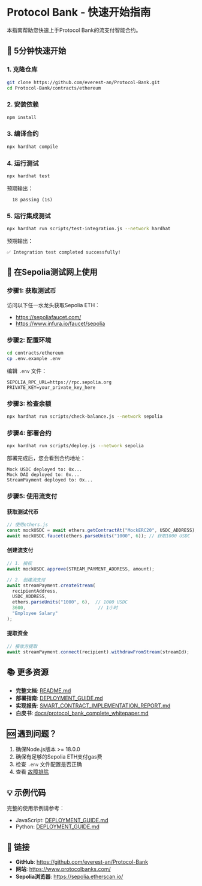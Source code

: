 # Protocol Bank - 快速开始指南

本指南帮助您快速上手Protocol Bank的流支付智能合约。

## 🚀 5分钟快速开始

### 1. 克隆仓库

```bash
git clone https://github.com/everest-an/Protocol-Bank.git
cd Protocol-Bank/contracts/ethereum
```

### 2. 安装依赖

```bash
npm install
```

### 3. 编译合约

```bash
npx hardhat compile
```

### 4. 运行测试

```bash
npx hardhat test
```

预期输出：
```
  18 passing (1s)
```

### 5. 运行集成测试

```bash
npx hardhat run scripts/test-integration.js --network hardhat
```

预期输出：
```
✅ Integration test completed successfully!
```

## 🎯 在Sepolia测试网上使用

### 步骤1: 获取测试币

访问以下任一水龙头获取Sepolia ETH：
- https://sepoliafaucet.com/
- https://www.infura.io/faucet/sepolia

### 步骤2: 配置环境

```bash
cd contracts/ethereum
cp .env.example .env
```

编辑 `.env` 文件：
```env
SEPOLIA_RPC_URL=https://rpc.sepolia.org
PRIVATE_KEY=your_private_key_here
```

### 步骤3: 检查余额

```bash
npx hardhat run scripts/check-balance.js --network sepolia
```

### 步骤4: 部署合约

```bash
npx hardhat run scripts/deploy.js --network sepolia
```

部署完成后，您会看到合约地址：
```
Mock USDC deployed to: 0x...
Mock DAI deployed to: 0x...
StreamPayment deployed to: 0x...
```

### 步骤5: 使用流支付

#### 获取测试代币

```javascript
// 使用ethers.js
const mockUSDC = await ethers.getContractAt("MockERC20", USDC_ADDRESS);
await mockUSDC.faucet(ethers.parseUnits("1000", 6)); // 获取1000 USDC
```

#### 创建流支付

```javascript
// 1. 授权
await mockUSDC.approve(STREAM_PAYMENT_ADDRESS, amount);

// 2. 创建流支付
await streamPayment.createStream(
  recipientAddress,
  USDC_ADDRESS,
  ethers.parseUnits("1000", 6),  // 1000 USDC
  3600,                           // 1小时
  "Employee Salary"
);
```

#### 提取资金

```javascript
// 接收方提取
await streamPayment.connect(recipient).withdrawFromStream(streamId);
```

## 📚 更多资源

- **完整文档**: [README.md](contracts/ethereum/README.md)
- **部署指南**: [DEPLOYMENT_GUIDE.md](contracts/ethereum/DEPLOYMENT_GUIDE.md)
- **实现报告**: [SMART_CONTRACT_IMPLEMENTATION_REPORT.md](SMART_CONTRACT_IMPLEMENTATION_REPORT.md)
- **白皮书**: [docs/protocol_bank_complete_whitepaper.md](docs/protocol_bank_complete_whitepaper.md)

## 🆘 遇到问题？

1. 确保Node.js版本 >= 18.0.0
2. 确保有足够的Sepolia ETH支付gas费
3. 检查 `.env` 文件配置是否正确
4. 查看 [故障排除](contracts/ethereum/DEPLOYMENT_GUIDE.md#故障排除)

## 💡 示例代码

完整的使用示例请参考：
- JavaScript: [DEPLOYMENT_GUIDE.md](contracts/ethereum/DEPLOYMENT_GUIDE.md#使用示例)
- Python: [DEPLOYMENT_GUIDE.md](contracts/ethereum/DEPLOYMENT_GUIDE.md#使用示例)

## 🔗 链接

- **GitHub**: https://github.com/everest-an/Protocol-Bank
- **网站**: https://www.protocolbanks.com/
- **Sepolia浏览器**: https://sepolia.etherscan.io/

